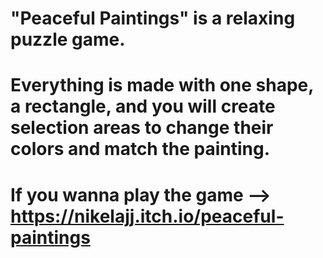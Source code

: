 # "Peaceful Paintings" is a relaxing puzzle game.
# Everything is made with one shape, a rectangle, and you will create selection areas to change their colors and match the painting.

# If you wanna play the game --> https://nikelajj.itch.io/peaceful-paintings

